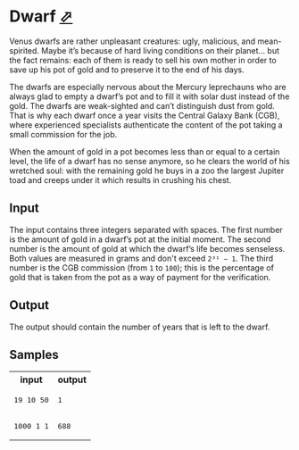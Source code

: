 # Dwarf [⬀](https://acm.timus.ru/problem.aspx?space=1&num=1283)

Venus dwarfs are rather unpleasant creatures: ugly, malicious, and mean-spirited. Maybe it’s because of hard living conditions on their planet… but the fact remains: each of them is ready to sell his own mother in order to save up his pot of gold and to preserve it to the end of his days.

The dwarfs are especially nervous about the Mercury leprechauns who are always glad to empty a dwarf’s pot and to fill it with solar dust instead of the gold. The dwarfs are weak-sighted and can’t distinguish dust from gold. That is why each dwarf once a year visits the Central Galaxy Bank (CGB), where experienced specialists authenticate the content of the pot taking a small commission for the job.

When the amount of gold in a pot becomes less than or equal to a certain level, the life of a dwarf has no sense anymore, so he clears the world of his wretched soul: with the remaining gold he buys in a zoo the largest Jupiter toad and creeps under it which results in crushing his chest.

## Input

The input contains three integers separated with spaces. The first number is the amount of gold in a dwarf’s pot at the initial moment. The second number is the amount of gold at which the dwarf’s life becomes senseless. Both values are measured in grams and don't exceed `2³¹ − 1`. The third number is the CGB commission (from `1` to `100`); this is the percentage of gold that is taken from the pot as a way of payment for the verification.

## Output

The output should contain the number of years that is left to the dwarf.

## Samples

<table>
<tr>
<th>input</th>
<th>output</th>
</tr>
<tr>
<td style="vertical-align: top">
<pre>
19 10 50
</pre>
</td>
<td style="vertical-align: top">
<pre>
1
</pre>
</td>
</tr>
<tr>
<td style="vertical-align: top">
<pre>
1000 1 1
</pre>
</td>
<td style="vertical-align: top">
<pre>
688
</pre>
</td>
</tr>
</table>

